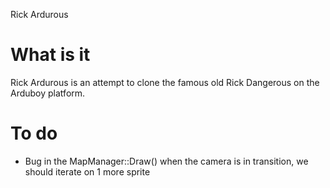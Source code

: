 Rick Ardurous

# What is it

Rick Ardurous is an attempt to clone the famous old Rick Dangerous on the Arduboy platform.

# To do

- Bug in the MapManager::Draw() when the camera is in transition, we should iterate on 1 more sprite
